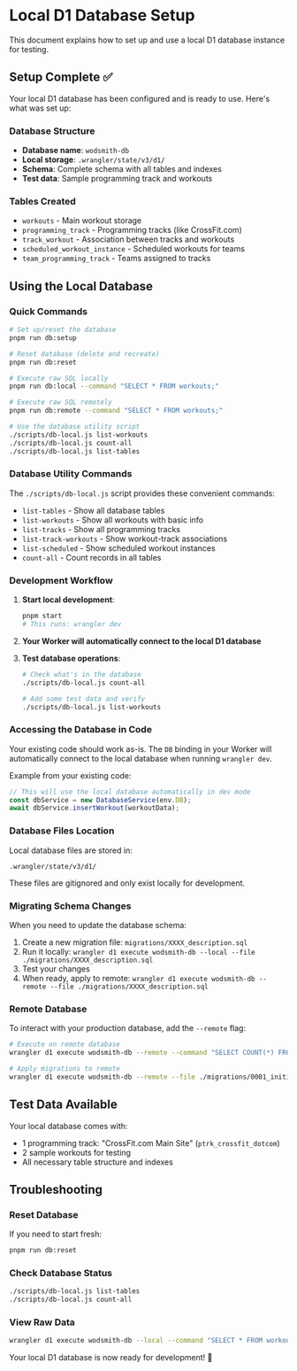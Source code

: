 # Local D1 Database Setup

This document explains how to set up and use a local D1 database instance for testing.

## Setup Complete ✅

Your local D1 database has been configured and is ready to use. Here's what was set up:

### Database Structure

- **Database name**: `wodsmith-db`
- **Local storage**: `.wrangler/state/v3/d1/`
- **Schema**: Complete schema with all tables and indexes
- **Test data**: Sample programming track and workouts

### Tables Created

- `workouts` - Main workout storage
- `programming_track` - Programming tracks (like CrossFit.com)
- `track_workout` - Association between tracks and workouts
- `scheduled_workout_instance` - Scheduled workouts for teams
- `team_programming_track` - Teams assigned to tracks

## Using the Local Database

### Quick Commands

```bash
# Set up/reset the database
pnpm run db:setup

# Reset database (delete and recreate)
pnpm run db:reset

# Execute raw SQL locally
pnpm run db:local --command "SELECT * FROM workouts;"

# Execute raw SQL remotely
pnpm run db:remote --command "SELECT * FROM workouts;"

# Use the database utility script
./scripts/db-local.js list-workouts
./scripts/db-local.js count-all
./scripts/db-local.js list-tables
```

### Database Utility Commands

The `./scripts/db-local.js` script provides these convenient commands:

- `list-tables` - Show all database tables
- `list-workouts` - Show all workouts with basic info
- `list-tracks` - Show all programming tracks
- `list-track-workouts` - Show workout-track associations
- `list-scheduled` - Show scheduled workout instances
- `count-all` - Count records in all tables

### Development Workflow

1. **Start local development**:

   ```bash
   pnpm start
   # This runs: wrangler dev
   ```

2. **Your Worker will automatically connect to the local D1 database**

3. **Test database operations**:

   ```bash
   # Check what's in the database
   ./scripts/db-local.js count-all

   # Add some test data and verify
   ./scripts/db-local.js list-workouts
   ```

### Accessing the Database in Code

Your existing code should work as-is. The `DB` binding in your Worker will automatically connect to the local database when running `wrangler dev`.

Example from your existing code:

```typescript
// This will use the local database automatically in dev mode
const dbService = new DatabaseService(env.DB);
await dbService.insertWorkout(workoutData);
```

### Database Files Location

Local database files are stored in:

```
.wrangler/state/v3/d1/
```

These files are gitignored and only exist locally for development.

### Migrating Schema Changes

When you need to update the database schema:

1. Create a new migration file: `migrations/XXXX_description.sql`
2. Run it locally: `wrangler d1 execute wodsmith-db --local --file ./migrations/XXXX_description.sql`
3. Test your changes
4. When ready, apply to remote: `wrangler d1 execute wodsmith-db --remote --file ./migrations/XXXX_description.sql`

### Remote Database

To interact with your production database, add the `--remote` flag:

```bash
# Execute on remote database
wrangler d1 execute wodsmith-db --remote --command "SELECT COUNT(*) FROM workouts;"

# Apply migrations to remote
wrangler d1 execute wodsmith-db --remote --file ./migrations/0001_initial_schema.sql
```

## Test Data Available

Your local database comes with:

- 1 programming track: "CrossFit.com Main Site" (`ptrk_crossfit_dotcom`)
- 2 sample workouts for testing
- All necessary table structure and indexes

## Troubleshooting

### Reset Database

If you need to start fresh:

```bash
pnpm run db:reset
```

### Check Database Status

```bash
./scripts/db-local.js list-tables
./scripts/db-local.js count-all
```

### View Raw Data

```bash
wrangler d1 execute wodsmith-db --local --command "SELECT * FROM workouts LIMIT 5;"
```

Your local D1 database is now ready for development! 🚀
